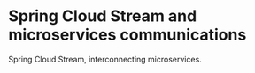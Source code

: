 # Spring Cloud Stream and microservices communications
Spring Cloud Stream, interconnecting microservices.
